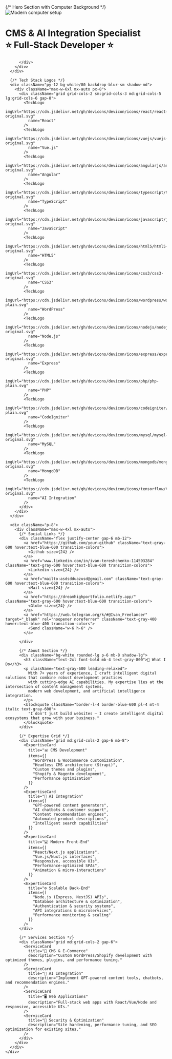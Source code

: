 <div className="min-h-screen bg-gray-100">
      {/* Hero Section with Computer Background */}
      <div className="relative h-[70vh] overflow-hidden mb-8">
        <div className="absolute inset-0">
          <img 
            src="https://images.pexels.com/photos/1714208/pexels-photo-1714208.jpeg"
            alt="Modern computer setup"
            className="w-full h-full object-cover opacity-100 contrast-125 brightness-110 saturate-110"
          />
        </div>
        <div className="absolute inset-0 bg-gradient-to-b from-gray-100/60 to-gray-100/40"></div>
        <div className="relative h-full flex items-center justify-center text-center px-4">
          <div className="bg-white/80 backdrop-blur-sm p-8 rounded-2xl shadow-lg">
            <h1 className="text-4xl md:text-6xl font-bold mb-4 text-gray-800">
             CMS & AI Integration Specialist<br/>⭐ Full-Stack Developer ⭐
            </h1>

          </div>
        </div>
      </div>

      {/* Tech Stack Logos */}
      <div className="py-12 bg-white/80 backdrop-blur-sm shadow-md">
        <div className="max-w-6xl mx-auto px-8">
          <div className="grid grid-cols-2 sm:grid-cols-3 md:grid-cols-5 lg:grid-cols-6 gap-8">
            <TechLogo
              imgUrl="https://cdn.jsdelivr.net/gh/devicons/devicon/icons/react/react-original.svg"
              name="React"
            />
            <TechLogo
              imgUrl="https://cdn.jsdelivr.net/gh/devicons/devicon/icons/vuejs/vuejs-original.svg"
              name="Vue.js"
            />
            <TechLogo
              imgUrl="https://cdn.jsdelivr.net/gh/devicons/devicon/icons/angularjs/angularjs-original.svg"
              name="Angular"
            />
            <TechLogo
              imgUrl="https://cdn.jsdelivr.net/gh/devicons/devicon/icons/typescript/typescript-original.svg"
              name="TypeScript"
            />
            <TechLogo
              imgUrl="https://cdn.jsdelivr.net/gh/devicons/devicon/icons/javascript/javascript-original.svg"
              name="JavaScript"
            />
            <TechLogo
              imgUrl="https://cdn.jsdelivr.net/gh/devicons/devicon/icons/html5/html5-original.svg"
              name="HTML5"
            />
            <TechLogo
              imgUrl="https://cdn.jsdelivr.net/gh/devicons/devicon/icons/css3/css3-original.svg"
              name="CSS3"
            />
            <TechLogo
              imgUrl="https://cdn.jsdelivr.net/gh/devicons/devicon/icons/wordpress/wordpress-plain.svg"
              name="WordPress"
            />
            <TechLogo
              imgUrl="https://cdn.jsdelivr.net/gh/devicons/devicon/icons/nodejs/nodejs-original.svg"
              name="Node.js"
            />
            <TechLogo
              imgUrl="https://cdn.jsdelivr.net/gh/devicons/devicon/icons/express/express-original.svg"
              name="Express"
            />
            <TechLogo
              imgUrl="https://cdn.jsdelivr.net/gh/devicons/devicon/icons/php/php-plain.svg"
              name="PHP"
            />
            <TechLogo
              imgUrl="https://cdn.jsdelivr.net/gh/devicons/devicon/icons/codeigniter/codeigniter-plain.svg"
              name="CodeIgniter"
            />
            <TechLogo
              imgUrl="https://cdn.jsdelivr.net/gh/devicons/devicon/icons/mysql/mysql-original.svg"
              name="MySQL"
            />
            <TechLogo
              imgUrl="https://cdn.jsdelivr.net/gh/devicons/devicon/icons/mongodb/mongodb-original.svg"
              name="MongoDB"
            />
            <TechLogo
              imgUrl="https://cdn.jsdelivr.net/gh/devicons/devicon/icons/tensorflow/tensorflow-original.svg"
              name="AI Integration"
            />
          </div>
        </div>
      </div>

      <div className="p-8">
        <div className="max-w-4xl mx-auto">
          {/* Social Links */}
          <div className="flex justify-center gap-6 mb-12">
            <a href="https://github.com/your-github" className="text-gray-600 hover:text-blue-600 transition-colors">
              <Github size={24} />
            </a>
            <a href="www.linkedin.com/in/ivan-tereshchenko-114593284" className="text-gray-600 hover:text-blue-600 transition-colors">
              <Linkedin size={24} />
            </a>
            <a href="mailto:asdsdduazusd@gmail.com" className="text-gray-600 hover:text-blue-600 transition-colors">
              <Mail size={24} />
            </a>
            <a href="https://dreamhighportfolio.netlify.app/" className="text-gray-600 hover:text-blue-600 transition-colors">
              <Globe size={24} />
            </a>
            <a href="https://web.telegram.org/k/#@Ivan_Freelancer" target="_blank" rel="noopener noreferrer" className="text-gray-400 hover:text-blue-400 transition-colors">
              <Send className="w-6 h-6" />
            </a>

          </div>

          {/* About Section */}
          <div className="bg-white rounded-lg p-6 mb-8 shadow-lg">
            <h3 className="text-2xl font-bold mb-4 text-gray-800">💼 What I Do</h3>
            <p className="text-gray-600 leading-relaxed">
              With 7+ years of experience, I craft intelligent digital solutions that combine robust development practices 
              with cutting-edge AI capabilities. My expertise lies at the intersection of content management systems, 
              modern web development, and artificial intelligence integration.
            </p>
            <blockquote className="border-l-4 border-blue-600 pl-4 mt-4 italic text-gray-600">
              "I don't just build websites – I create intelligent digital ecosystems that grow with your business."
            </blockquote>
          </div>

          {/* Expertise Grid */}
          <div className="grid md:grid-cols-2 gap-6 mb-8">
            <ExpertiseCard
              title="📊 CMS Development"
              items={[
                "WordPress & WooCommerce customization",
                "Headless CMS architecture (Strapi)",
                "Custom themes and plugins",
                "Shopify & Magento development",
                "Performance optimization"
              ]}
            />
            <ExpertiseCard
              title="🧠 AI Integration"
              items={[
                "GPT-powered content generators",
                "AI chatbots & customer support",
                "Content recommendation engines",
                "Automated product descriptions",
                "Intelligent search capabilities"
              ]}
            />
            <ExpertiseCard
              title="💻 Modern Front-End"
              items={[
                "React/Next.js applications",
                "Vue.js/Nuxt.js interfaces",
                "Responsive, accessible UIs",
                "Performance-optimized SPAs",
                "Animation & micro-interactions"
              ]}
            />
            <ExpertiseCard
              title="⚙️ Scalable Back-End"
              items={[
                "Node.js (Express, NestJS) APIs",
                "Database architecture & optimization",
                "Authentication & security systems",
                "API integrations & microservices",
                "Performance monitoring & scaling"
              ]}
            />
          </div>

          {/* Services Section */}
          <div className="grid md:grid-cols-2 gap-6">
            <ServiceCard
              title="🔷 CMS & E-Commerce"
              description="Custom WordPress/Shopify development with optimized themes, plugins, and performance tuning."
            />
            <ServiceCard
              title="🧠 AI Integration"
              description="Implement GPT-powered content tools, chatbots, and recommendation engines."
            />
            <ServiceCard
              title="🖥️ Web Applications"
              description="Full-stack web apps with React/Vue/Node and responsive, accessible UIs."
            />
            <ServiceCard
              title="🔐 Security & Optimization"
              description="Site hardening, performance tuning, and SEO optimization for existing sites."
            />
          </div>
        </div>
      </div>
    </div>